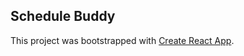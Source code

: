## Schedule Buddy


This project was bootstrapped with [Create React App](https://github.com/facebook/create-react-app).



